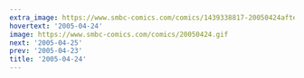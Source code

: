 ```yaml
---
extra_image: https://www.smbc-comics.com/comics/1439338817-20050424after.png
hovertext: '2005-04-24'
image: https://www.smbc-comics.com/comics/20050424.gif
next: '2005-04-25'
prev: '2005-04-23'
title: '2005-04-24'
---
```

